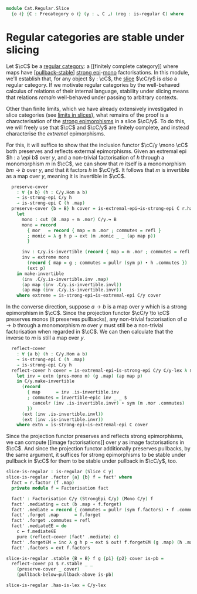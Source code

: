 <!--
```agda
open import Cat.Morphism.Factorisation
open import Cat.Diagram.Limit.Finite
open import Cat.Morphism.Orthogonal
open import Cat.Morphism.StrongEpi
open import Cat.Diagram.Pullback
open import Cat.Instances.Slice
open import Cat.Prelude
open import Cat.Regular

import Cat.Reasoning as Cr
```
-->

```agda
module Cat.Regular.Slice
  {o ℓ} {C : Precategory o ℓ} (y : ⌞ C ⌟) (reg : is-regular C) where
```

# Regular categories are stable under slicing

Let $\cC$ be a [regular category]: a [[finitely complete category]]
where maps have [[pullback-stable]] [strong epi]-[mono] factorisations.
In this module, we'll establish that, for any object $y : \cC$, the
[slice] $\cC/y$ is _also_ a regular category. If we motivate regular
categories by the well-behaved calculus of relations of their internal
language, stability under slicing means that relations _remain_
well-behaved under passing to arbitrary contexts.

[regular category]: Cat.Regular.html
[pullback-stable]: Cat.Diagram.Pullback.html#stability
[strong epi]: Cat.Morphism.StrongEpi.html
[mono]: Cat.Morphism.html#monos
[slice]: Cat.Instances.Slice.html

<!--
```agda
private
  module r = is-regular reg
  C/y = Slice C y
  module C/y = Cr C/y
open Cr C
open Factorisation
open is-regular
open Functor
open /-Obj
open /-Hom

private
  C/y-lex : Finitely-complete C/y
  C/y-lex = with-pullbacks C/y Slice-terminal-object pb where
    pb : ∀ {A B X} (f : C/y.Hom A X) (g : C/y.Hom B X) → Pullback C/y f g
    pb {A = A} f g = below where
      above = r.lex.pullbacks (f .map) (g .map)

      below : Pullback C/y f g
      below .Pullback.apex = cut (A .map ∘ above .Pullback.p₁)
      below .Pullback.p₁ .map      = above .Pullback.p₁
      below .Pullback.p₁ .commutes = refl
      below .Pullback.p₂ .map      = above .Pullback.p₂
      below .Pullback.p₂ .commutes =
        pushl (sym (g .commutes)) ∙ ap₂ _∘_ refl (sym (above .Pullback.square)) ∙ pulll (f .commutes)
      below .Pullback.has-is-pb = pullback-above→pullback-below (above .Pullback.has-is-pb)

  pres-mono
    : ∀ {a b} (h : a C/y.↪ b)
    → a .domain ↪ b .domain
  pres-mono h .mor = h .mor .map
  pres-mono {a = A} h .monic a b p = ap map $ h .C/y.monic
    {c = cut (A .map ∘ a)}
    (record { commutes = refl })
    (record { commutes = pushl (sym (h .mor .commutes)) ·· ap₂ _∘_ refl (sym p) ·· pulll (h .mor .commutes) })
    (ext p)
```
-->

Other than finite limits, which we have already extensively investigated
in slice categories (see [limits in slices][slilim]), what remains of
the proof is a characterisation of the [strong epimorphisms] in a slice
$\cC/y$. To do this, we will freely use that $\cC$ and $\cC/y$ are
finitely complete, and instead characterise the _extremal_ epimorphisms.

[slilim]: Cat.Instances.Slice.Limit.html
[strong epimorphisms]: Cat.Morphism.StrongEpi.html

For this, it will suffice to show that the inclusion functor $\cC/y
\mono \cC$ both preserves and reflects extermal epimorphisms. Given an
extremal epi $h : a \epi b$ over $y$, and a non-trivial factorisation of
$h$ through a monomorphism $m$ in $\cC$, we can show that $m$ itself is
a monomorphism $bm \to b$ over $y$, and that it factors $h$ in $\cC/y$.
It follows that $m$ is invertible as a map over $y$, meaning it is
invertible in $\cC$.

```agda
  preserve-cover
    : ∀ {a b} (h : C/y.Hom a b)
    → is-strong-epi C/y h
    → is-strong-epi C (h .map)
  preserve-cover {b = B} h cover = is-extremal-epi→is-strong-epi C r.has-is-lex λ m g p →
    let
      mono : cut (B .map ∘ m .mor) C/y.↪ B
      mono = record
        { mor   = record { map = m .mor ; commutes = refl }
        ; monic = λ g h p → ext (m .monic _ _ (ap map p))
        }

      inv : C/y.is-invertible (record { map = m .mor ; commutes = refl })
      inv = extreme mono
        (record { map = g ; commutes = pullr (sym p) ∙ h .commutes })
        (ext p)
    in make-invertible
      (inv .C/y.is-invertible.inv .map)
      (ap map (inv .C/y.is-invertible.invl))
      (ap map (inv .C/y.is-invertible.invr))
    where extreme = is-strong-epi→is-extremal-epi C/y cover
```

In the converse direction, suppose $a \to b$ is a map over $y$ which is
a strong epimorphism in $\cC$. Since the projection functor $\cC/y \to
\cC$ preserves monos (it preserves pullbacks), any non-trivial
factorisation of $a \to b$ through a monomorphism $m$ over $y$ must
still be a non-trivial factorisation when regarded in $\cC$. We can then
calculate that the inverse to $m$ is still a map over $y$.

```agda
  reflect-cover
    : ∀ {a b} (h : C/y.Hom a b)
    → is-strong-epi C (h .map)
    → is-strong-epi C/y h
  reflect-cover h cover = is-extremal-epi→is-strong-epi C/y C/y-lex λ m g p →
    let inv = extn (pres-mono m) (g .map) (ap map p)
    in C/y.make-invertible
      (record
        { map      = inv .is-invertible.inv
        ; commutes = invertible→epic inv _ _ $
          cancelr (inv .is-invertible.invr) ∙ sym (m .mor .commutes)
        })
      (ext (inv .is-invertible.invl))
      (ext (inv .is-invertible.invr))
    where extn = is-strong-epi→is-extremal-epi C cover
```

Since the projection functor preserves and reflects strong epimorphisms,
we can compute [[image factorisations]] over $y$ as image factorisations in
$\cC$. And since the projection functor additionally preserves
pullbacks, by the same argument, it suffices for strong epimorphisms to
be stable under pullback in $\cC$ for them to be stable under pullback
in $\cC/y$, too.

```agda
slice-is-regular : is-regular (Slice C y)
slice-is-regular .factor {a} {b} f = fact' where
  fact = r.factor (f .map)
  private module f = Factorisation fact

  fact' : Factorisation C/y (StrongEpi C/y) (Mono C/y) f
  fact' .mediating = cut (b .map ∘ f.forget)
  fact' .mediate = record { commutes = pullr (sym f.factors) ∙ f .commutes }
  fact' .forget .map      = f.forget
  fact' .forget .commutes = refl
  fact' .mediate∈E = do
    c ← f.mediate∈E
    pure (reflect-cover (fact' .mediate) c)
  fact' .forget∈M = inc λ g h p → ext $ out! f.forget∈M (g .map) (h .map) (ap map p)
  fact' .factors = ext f.factors

slice-is-regular .stable {B = B} f g {p1} {p2} cover is-pb =
  reflect-cover p1 $ r.stable _ _
    (preserve-cover _ cover)
    (pullback-below→pullback-above is-pb)

slice-is-regular .has-is-lex = C/y-lex
```
